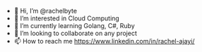 - 👋 Hi, I’m @rachelbyte
- 👀 I’m interested in Cloud Computing
- 🌱 I’m currently learning Golang, C#, Ruby
- 💞️ I’m looking to collaborate on any project
- 📫 How to reach me https://www.linkedin.com/in/rachel-ajayi/

<!---
rachelbyte/rachelbyte is a ✨ special ✨ repository because its `README.md` (this file) appears on your GitHub profile.
You can click the Preview link to take a look at your changes.
--->
